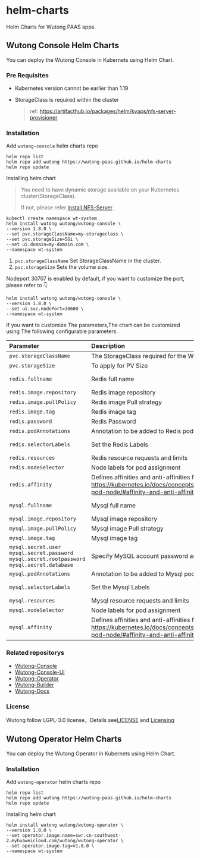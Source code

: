 # helm-charts

Helm Charts for Wutong PAAS apps.

## Wutong Console Helm Charts

You can deploy the Wutong Console in Kubernets using Helm Chart.

### Pre Requisites

* Kubernetes version cannot be earlier than 1.19

* StorageClass is required within the cluster

  > ref: https://artifacthub.io/packages/helm/kvaps/nfs-server-provisioner

### Installation

Add `wutong-console` helm charts repo

```shell
helm repo list
helm repo add wutong https://wutong-paas.github.io/helm-charts
helm repo update
```

Installing helm chart

> You need to have dynamic storage available on your Kubernetes cluster(StorageClass).
>
> If not, please refer [Install NFS-Server](https://artifacthub.io/packages/helm/kvaps/nfs-server-provisioner) .

```shell
kubectl create namespace wt-system
helm install wutong wutong/wutong-console \
--version 1.8.0 \
--set pvc.storageClassName=my-storageclass \
--set pvc.storageSize=5Gi \
--set ui.domain=my-domain.com \
--namespace wt-system
```

1. `pvc.storageClassName` Set StorageClassName in the cluster.
2. `pvc.storageSize`  Sets the volume size.

Nodeport 30707 is enabled by default, if you want to customize the port, please refer to :point_down:

```shell
helm install wutong wutong/wutong-console \
--version 1.8.0 \
--set ui.svc.nodePort=30600 \
--namespace wt-system
```

If you want to customize The parameters,The chart can be customized using The following configurable parameters.

| Parameter                                                                                       | Description                                                                                                                                                              | Default       |
| :---------------------------------------------------------------------------------------------- | :----------------------------------------------------------------------------------------------------------------------------------------------------------------------- | :------------ |
| `pvc.storageClassName`                                                                          | The StorageClass required for the Wutong component                                                                                                                       | ""            |
| `pvc.storageSize`                                                                               | To apply for PV Size                                                                                                                                                     | 5Gi           |
| `redis.fullname`                                                                                | Redis full name                                                                                                                                                          | wutong-redis  |
| `redis.image.repository`                                                                        | Redis image repository                                                                                                                                                   | redis         |
| `redis.image.pullPolicy`                                                                        | Redis image Pull strategy                                                                                                                                                | IfNotPresent  |
| `redis.image.tag`                                                                               | Redis image tag                                                                                                                                                          | 4.0.12        |
| `redis.password`                                                                                | Redis Password                                                                                                                                                           | 123456        |
| `redis.podAnnotations`                                                                          | Annotation to be added to Redis pods                                                                                                                                     | {}            |
| `redis.selectorLabels`                                                                          | Set the Redis Labels                                                                                                                                                     | wutong: redis |
| `redis.resources`                                                                               | Redis resource requests and limits                                                                                                                                       | {}            |
| `redis.nodeSelector`                                                                            | Node labels for pod assignment                                                                                                                                           | {}            |
| `redis.affinity`                                                                                | Defines affinities and anti-affinities for pods as defined in: https://kubernetes.io/docs/concepts/configuration/assign-pod-node/#affinity-and-anti-affinity preferences | {}            |
| `mysql.fullname`                                                                                | Mysql full name                                                                                                                                                          | wutong-mysql  |
| `mysql.image.repository`                                                                        | Mysql image repository                                                                                                                                                   | mysql         |
| `mysql.image.pullPolicy`                                                                        | Mysql image Pull strategy                                                                                                                                                | IfNotPresent  |
| `mysql.image.tag`                                                                               | Mysql image tag                                                                                                                                                          | 5.7.23        |
| `mysql.secret.user` `mysql.secret.password` `mysql.secret.rootpassword` `mysql.secret.database` | Specify  MySQL account password and database                                                                                                                             |               |
| `mysql.podAnnotations`                                                                          | Annotation to be added to Mysql pods                                                                                                                                     | {}            |
| `mysql.selectorLabels`                                                                          | Set the Mysql Labels                                                                                                                                                     | wutong: mysql |
| `mysql.resources`                                                                               | Mysql resource requests and limits                                                                                                                                       | {}            |
| `mysql.nodeSelector`                                                                            | Node labels for pod assignment                                                                                                                                           | {}            |
| `mysql.affinity`                                                                                | Defines affinities and anti-affinities for pods as defined in: https://kubernetes.io/docs/concepts/configuration/assign-pod-node/#affinity-and-anti-affinity preferences | {}            |

### Related repositorys

* [Wutong-Console](https://github.com/wutong-paas/wutong-console)
* [Wutong-Console-UI](https://github.com/wutong-paas/wutong-ui)
* [Wutong-Operator](https://github.com/wutong-paas/wutong-operator)
* [Wutong-Builder](https://github.com/wutong-paas/builder)
* [Wutong-Docs](https://github.com/wutong-paas/wutong-docs)

### License

Wutong follow LGPL-3.0 license，Details see[LICENSE](https://github.com/wutong-paas/wutong/blob/master/LICENSE) and [Licensing](https://github.com/wutong-paas/wutong/blob/master/Licensing.md)

## Wutong Operator Helm Charts

You can deploy the Wutong Operator in Kubernets using Helm Chart.

### Installation

Add `wutong-operator` helm charts repo

```shell
helm repo list
helm repo add wutong https://wutong-paas.github.io/helm-charts
helm repo update
```

Installing helm chart

```shell
helm install wutong wutong/wutong-operator \
--version 1.8.0 \
--set operator.image.name=swr.cn-southwest-2.myhuaweicloud.com/wutong/wutong-operator \
--set operator.image.tag=v1.8.0 \
--namespace wt-system
```
